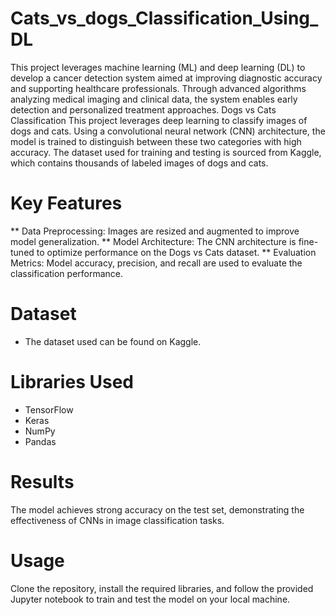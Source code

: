 # Cats_vs_dogs_Classification_Using_DL
This project leverages machine learning (ML) and deep learning (DL) to develop a cancer detection system aimed at improving diagnostic accuracy and supporting healthcare professionals. Through advanced algorithms analyzing medical imaging and clinical data, the system enables early detection and personalized treatment approaches.
Dogs vs Cats Classification
This project leverages deep learning to classify images of dogs and cats. Using a convolutional neural network (CNN) architecture, the model is trained to distinguish between these two categories with high accuracy. The dataset used for training and testing is sourced from Kaggle, which contains thousands of labeled images of dogs and cats.

# Key Features
** Data Preprocessing: Images are resized and augmented to improve model generalization.
** Model Architecture: The CNN architecture is fine-tuned to optimize performance on the Dogs vs Cats dataset.
** Evaluation Metrics: Model accuracy, precision, and recall are used to evaluate the classification performance.
# Dataset
* The dataset used can be found on Kaggle.

# Libraries Used
* TensorFlow
* Keras
* NumPy
* Pandas
# Results
The model achieves strong accuracy on the test set, demonstrating the effectiveness of CNNs in image classification tasks.

# Usage
Clone the repository, install the required libraries, and follow the provided Jupyter notebook to train and test the model on your local machine.

